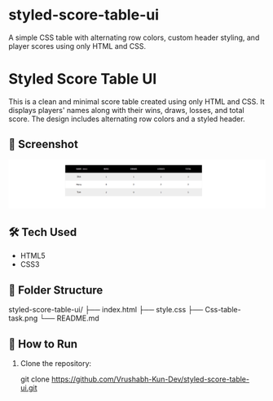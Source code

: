 # styled-score-table-ui
A simple CSS table with alternating row colors, custom header styling, and player scores using only HTML and CSS.



# Styled Score Table UI

This is a clean and minimal score table created using only HTML and CSS. It displays players' names along with their wins, draws, losses, and total score. The design includes alternating row colors and a styled header.

## 📸 Screenshot
![Screenshot](Css-table-task.png)

## 🛠️ Tech Used
- HTML5
- CSS3

## 📁 Folder Structure

styled-score-table-ui/
├── index.html
├── style.css
├── Css-table-task.png
└── README.md

## 🚀 How to Run
1. Clone the repository:

   git clone https://github.com/Vrushabh-Kun-Dev/styled-score-table-ui.git


